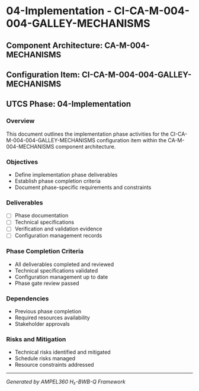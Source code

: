 # 04-Implementation - CI-CA-M-004-004-GALLEY-MECHANISMS

## Component Architecture: CA-M-004-MECHANISMS
## Configuration Item: CI-CA-M-004-004-GALLEY-MECHANISMS
## UTCS Phase: 04-Implementation

### Overview
This document outlines the implementation phase activities for the CI-CA-M-004-004-GALLEY-MECHANISMS configuration item within the CA-M-004-MECHANISMS component architecture.

### Objectives
- Define implementation phase deliverables
- Establish phase completion criteria
- Document phase-specific requirements and constraints

### Deliverables
- [ ] Phase documentation
- [ ] Technical specifications
- [ ] Verification and validation evidence
- [ ] Configuration management records

### Phase Completion Criteria
- All deliverables completed and reviewed
- Technical specifications validated
- Configuration management up to date
- Phase gate review passed

### Dependencies
- Previous phase completion
- Required resources availability
- Stakeholder approvals

### Risks and Mitigation
- Technical risks identified and mitigated
- Schedule risks managed
- Resource constraints addressed

---
*Generated by AMPEL360 H₂-BWB-Q Framework*
